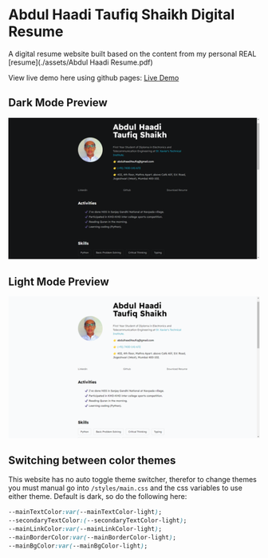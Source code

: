 # Abdul Haadi Taufiq Shaikh Digital Resume

A digital resume website built based on the content from my personal REAL [resume](./assets/Abdul Haadi Resume.pdf) 

View live demo here using github pages: [Live Demo](https://iabdulhaadi.github.io/Resume/)

## Dark Mode Preview

<img src="assets\images\darkmode.PNG">

## Light Mode Preview

<img src="assets\images\lightmode.PNG">

## Switching between color themes

This website has no auto toggle theme switcher, therefor to change themes you must manual go into `/styles/main.css` and the css variables to use either theme. Default is dark, so do the following here:

```css
--mainTextColor:var(--mainTextColor-light); 
--secondaryTextColor:(--secondaryTextColor-light);
--mainLinkColor:var(--mainLinkColor-light);
--mainBorderColor:var(--mainBorderColor-light);
--mainBgColor:var(--mainBgColor-light);
```
